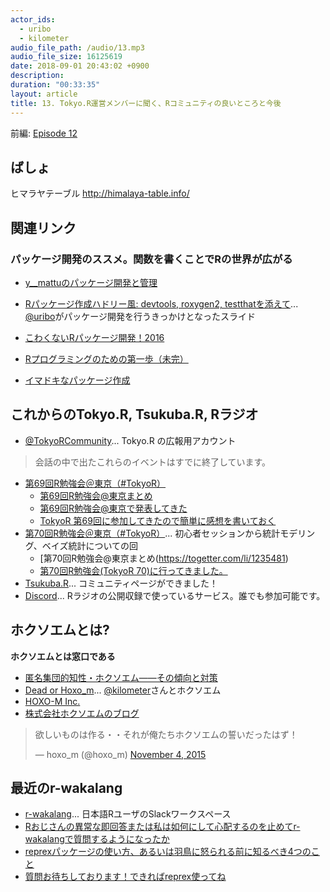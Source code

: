```yaml
---
actor_ids:
  - uribo
  - kilometer
audio_file_path: /audio/13.mp3
audio_file_size: 16125619
date: 2018-09-01 20:43:02 +0900
description: 
duration: "00:33:35"
layout: article
title: 13. Tokyo.R運営メンバーに聞く、Rコミュニティの良いところと今後
---
```


前編: [Episode 12](https://rlangradio.org/episode/12)

## ばしょ

ヒマラヤテーブル
http://himalaya-table.info/

## 関連リンク

### パッケージ開発のススメ。関数を書くことでRの世界が広がる

- [y__mattuのパッケージ開発と管理](https://rlangradio.org/episode/11)
- [Rパッケージ作成ハドリー風: devtools, roxygen2, testthatを添えて](https://www.slideshare.net/kaz_yos/r-devtools-roxygen2)... [\@uribo](https://twitter.com/u_ribo/)がパッケージ開発を行うきっかけとなったスライド

- [こわくないRパッケージ開発！2016](https://qiita.com/wakuteka/items/54f81f32baf50e243461)
- [Rプログラミングのための第一歩（未完）](https://qiita.com/uri/items/1245441ab179c6ee76f9)
- [イマドキなパッケージ作成](https://ymattu.github.io/TokyoR69/slide.html#/)

## これからのTokyo.R, Tsukuba.R, Rラジオ

- [\@TokyoRCommunity](https://twitter.com/TokyoRCommunity)... Tokyo.R の広報用アカウント

> 会話の中で出たこれらのイベントはすでに終了しています。

- [第69回R勉強会＠東京（#TokyoR）](https://atnd.org/events/96013)
    - [第69回R勉強会@東京まとめ](https://togetter.com/li/1220226)
    - [第69回R勉強会@東京で発表してきた](http://estrellita.hatenablog.com/entry/2018/04/22/002127)
    - [TokyoR 第69回に参加してきたので簡単に感想を書いておく](http://www.randpy.tokyo/entry/tokyor69)
- [第70回R勉強会＠東京（#TokyoR）](https://atnd.org/events/97016)... 初心者セッションから統計モデリング、ベイズ統計についての回
    - [第70回R勉強会@東京まとめ(https://togetter.com/li/1235481)
    - [第70回R勉強会(TokyoR 70)に行ってきました。](https://niszet.hatenablog.com/entry/2018/06/10/232110)
- [Tsukuba.R](https://www.meetup.com/ja-JP/TsukubaR/)... コミュニティページができました！
- [Discord](https://discordapp.com)... Rラジオの公開収録で使っているサービス。誰でも参加可能です。

## ホクソエムとは?

**ホクソエムとは窓口である**

- [匿名集団的知性・ホクソエム――その傾向と対策](https://notchained.hatenablog.com/entry/2015/03/25/001527)
- [Dead or Hoxo_m](https://qiita.com/kilometer/items/05dcc0425b647dc715c2)... [\@kilometer](https://twitter.com/kilometer00)さんとホクソエム
- [HOXO-M Inc.](http://hoxo-m.com)
- [株式会社ホクソエムのブログ](https://blog.hoxo-m.com/)

<blockquote class="twitter-tweet" data-lang="en"><p lang="ja" dir="ltr">欲しいものは作る・・それが俺たちホクソエムの誓いだったはず！</p>&mdash; hoxo_m (@hoxo_m) <a href="https://twitter.com/hoxo_m/status/661929782737702913?ref_src=twsrc%5Etfw">November 4, 2015</a></blockquote> <script async src="https://platform.twitter.com/widgets.js" charset="utf-8"></script> 

## 最近のr-wakalang

- [r-wakalang](https://github.com/tokyor/r-wakalang)... 日本語RユーザのSlackワークスペース
- [Rおじさんの異常な即回答または私は如何にして心配するのを止めてr-wakalangで質問するようになったか](https://speakerdeck.com/yutannihilation/how-i-learned-to-stop-worrying-and-ask-1)
- [reprexパッケージの使い方、あるいは羽鳥に怒られる前に知るべき4つのこと](https://notchained.hatenablog.com/entry/2017/03/15/215020)
- [質問お待ちしております！できればreprex使ってね](https://uribo.hatenablog.com/entry/2018/03/01/073928)
